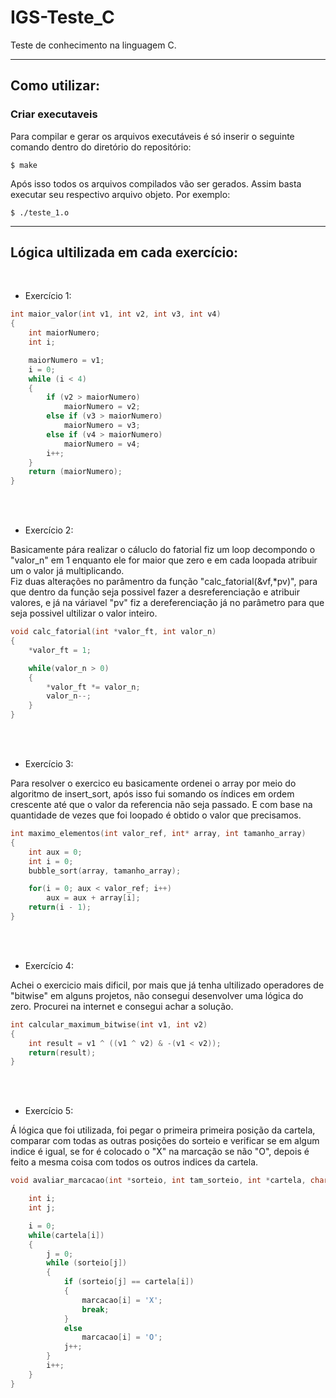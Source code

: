 # IGS-Teste_C
Teste de conhecimento na linguagem C.

---

## Como utilizar:

### Criar executaveis

Para compilar e gerar os arquivos executáveis é só inserir o seguinte comando dentro do diretório do repositório: 

```
$ make
```
Após isso todos os arquivos compilados vão ser gerados. Assim basta executar seu respectivo arquivo objeto. Por exemplo:

```
$ ./teste_1.o
```

---

## Lógica ultilizada em cada exercício:

<br>

- Exercício 1:
```c
int maior_valor(int v1, int v2, int v3, int v4)
{ 
    int maiorNumero;
    int i;

	maiorNumero = v1;
    i = 0;
    while (i < 4)
	{
		if (v2 > maiorNumero)
			maiorNumero = v2;
		else if (v3 > maiorNumero)
			maiorNumero = v3;
		else if (v4 > maiorNumero)
			maiorNumero = v4;
        i++;
	}
	return (maiorNumero);
}
```
<br><br>
- Exercício 2:

Basicamente pára realizar o cáluclo do fatorial fiz um loop decompondo o "valor_n" em 1 enquanto ele for maior que zero e em cada loopada atribuir um o valor já multiplicando.
<br>
Fiz duas alterações no parâmentro da função "calc_fatorial(&vf,\*pv)", para que dentro da função seja possivel fazer a desreferenciação e atribuir valores, e já na váriavel "pv" fiz a dereferenciação já no parâmetro para que seja possivel ultilizar o valor inteiro. 

```c
void calc_fatorial(int *valor_ft, int valor_n)
{   
    *valor_ft = 1;

    while(valor_n > 0)
    {
        *valor_ft *= valor_n;
        valor_n--;
    }
}
```

<br><br>

- Exercício 3:
  
Para resolver o exercico eu basicamente ordenei o array por meio do algoritmo de insert_sort, após isso fui somando os índices em ordem crescente até que o valor
da referencia não seja passado. E com base na quantidade de vezes que foi loopado é obtido o valor que precisamos.

```c
int maximo_elementos(int valor_ref, int* array, int tamanho_array)
{
    int aux = 0;
    int i = 0;
    bubble_sort(array, tamanho_array);

    for(i = 0; aux < valor_ref; i++)
        aux = aux + array[i];
    return(i - 1);
}
```
<br><br>

- Exercício 4:
  
 Achei o exercicio mais dificil, por mais que já tenha ultilizado operadores de "bitwise" em alguns projetos, não consegui desenvolver uma lógica do zero.
 Procurei na internet e consegui achar a solução.

```c
int calcular_maximum_bitwise(int v1, int v2)
{
    int result = v1 ^ ((v1 ^ v2) & -(v1 < v2)); 
    return(result);
}
```

<br><br>


- Exercício 5:
  
 Á lógica que foi utilizada, foi pegar o primeira primeira posição da cartela, comparar com todas as outras posições do sorteio e verificar se em algum indice é igual, se for é colocado o "X" na marcação se não "O", depois é feito a mesma coisa com todos os outros indices da cartela.

```c
void avaliar_marcacao(int *sorteio, int tam_sorteio, int *cartela, char* marcacao, int tam_marcacao) {

    int i;
    int j;

    i = 0;
    while(cartela[i])
    {
        j = 0;
        while (sorteio[j])
        {
            if (sorteio[j] == cartela[i])
            {
                marcacao[i] = 'X';
                break;
            }
            else
                marcacao[i] = 'O';
            j++;
        }
        i++;
    }
}
```
